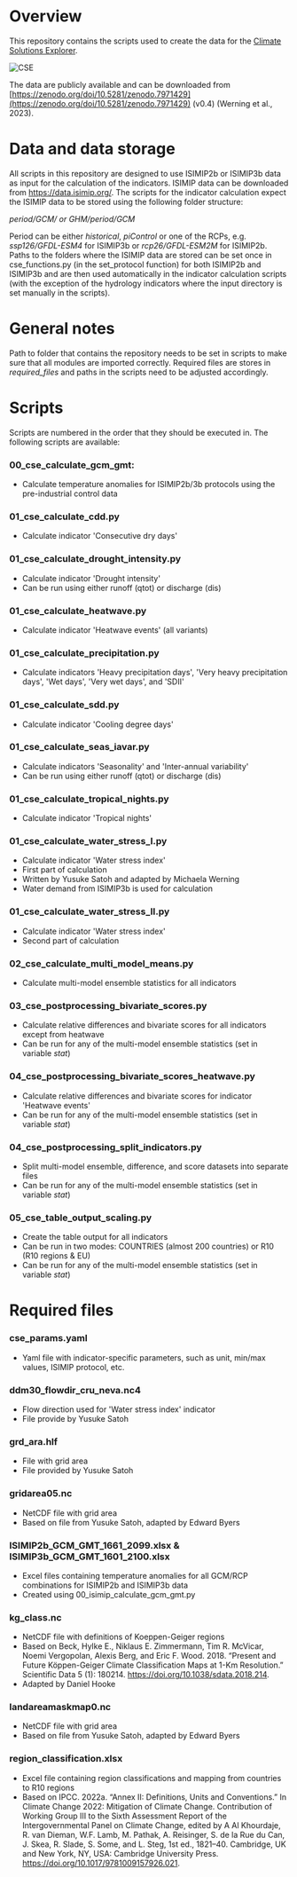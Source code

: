 # Overview

This repository contains the scripts used to create the data for the [Climate Solutions Explorer](www.climate-solutions-explorer.eu). 

![CSE](https://github.com/iiasa/cse_impact_data/assets/91878469/1e6ea586-3be3-45d5-9928-78024d4b86f5)

The data are publicly available and can be downloaded from [https://zenodo.org/doi/10.5281/zenodo.7971429](https://zenodo.org/doi/10.5281/zenodo.7971429) (v0.4) (Werning et al., 2023). 

# Data and data storage

All scripts in this repository are designed to use ISIMIP2b or ISIMIP3b data as input for the calculation of the indicators. ISIMIP data can be downloaded from https://data.isimip.org/. The scripts for the indicator calculation expect the ISIMIP data to be stored using the following folder structure:

*period/GCM/ or GHM/period/GCM*

Period can be either *historical*, *piControl* or one of the RCPs, e.g. *ssp126/GFDL-ESM4* for ISIMIP3b or *rcp26/GFDL-ESM2M* for ISIMIP2b. Paths to the folders where the ISIMIP data are stored can be set once in cse_functions.py (in the set_protocol function) for both ISIMIP2b and ISIMIP3b and are then used automatically in the indicator calculation scripts (with the exception of the hydrology indicators where the input directory is set manually in the scripts). 

# General notes

Path to folder that contains the repository needs to be set in scripts to make sure that all modules are imported correctly. Required files are stores in *required_files* and paths in the scripts need to be adjusted accordingly.

# Scripts

Scripts are numbered in the order that they should be executed in. The following scripts are available:

### 00_cse_calculate_gcm_gmt: 
- Calculate temperature anomalies for ISIMIP2b/3b protocols using the pre-industrial control data

### 01_cse_calculate_cdd.py 
- Calculate indicator 'Consecutive dry days'

### 01_cse_calculate_drought_intensity.py
- Calculate indicator 'Drought intensity'
- Can be run using either runoff (qtot) or discharge (dis)

### 01_cse_calculate_heatwave.py
- Calculate indicator 'Heatwave events' (all variants)

### 01_cse_calculate_precipitation.py
- Calculate indicators 'Heavy precipitation days', 'Very heavy precipitation days', 'Wet days', 'Very wet days', and 'SDII'

### 01_cse_calculate_sdd.py 
- Calculate indicator 'Cooling degree days'

### 01_cse_calculate_seas_iavar.py 
- Calculate indicators 'Seasonality' and 'Inter-annual variability'
- Can be run using either runoff (qtot) or discharge (dis)

### 01_cse_calculate_tropical_nights.py
- Calculate indicator 'Tropical nights'

### 01_cse_calculate_water_stress_I.py 
- Calculate indicator 'Water stress index'
- First part of calculation
- Written by Yusuke Satoh and adapted by Michaela Werning
- Water demand from ISIMIP3b is used for calculation

### 01_cse_calculate_water_stress_II.py
- Calculate indicator 'Water stress index'
- Second part of calculation

### 02_cse_calculate_multi_model_means.py
- Calculate multi-model ensemble statistics for all indicators

### 03_cse_postprocessing_bivariate_scores.py 
- Calculate relative differences and bivariate scores for all indicators except from heatwave
- Can be run for any of the multi-model ensemble statistics (set in variable *stat*)

### 04_cse_postprocessing_bivariate_scores_heatwave.py
- Calculate relative differences and bivariate scores for indicator 'Heatwave events'
- Can be run for any of the multi-model ensemble statistics (set in variable *stat*)

### 04_cse_postprocessing_split_indicators.py 
- Split multi-model ensemble, difference, and score datasets into separate files 
- Can be run for any of the multi-model ensemble statistics (set in variable *stat*)

### 05_cse_table_output_scaling.py 
- Create the table output for all indicators
- Can be run in two modes: COUNTRIES (almost 200 countries) or R10 (R10 regions & EU)
- Can be run for any of the multi-model ensemble statistics (set in variable *stat*)

# Required files

### cse_params.yaml
- Yaml file with indicator-specific parameters, such as unit, min/max values, ISIMIP protocol, etc. 

### ddm30_flowdir_cru_neva.nc4
- Flow direction used for 'Water stress index' indicator
- File provide by Yusuke Satoh

### grd_ara.hlf
- File with grid area
- File provided by Yusuke Satoh

### gridarea05.nc
- NetCDF file with grid area
- Based on file from Yusuke Satoh, adapted by Edward Byers

### ISIMIP2b_GCM_GMT_1661_2099.xlsx & ISIMIP3b_GCM_GMT_1601_2100.xlsx
- Excel files containing temperature anomalies for all GCM/RCP combinations for ISIMIP2b and ISIMIP3b data
- Created using 00_isimip_calculate_gcm_gmt.py

### kg_class.nc
- NetCDF file with definitions of Koeppen-Geiger regions
- Based on Beck, Hylke E., Niklaus E. Zimmermann, Tim R. McVicar, Noemi Vergopolan, Alexis Berg, and Eric F. Wood. 2018. “Present and Future Köppen-Geiger Climate Classification Maps at 1-Km Resolution.” Scientific Data 5 (1): 180214. https://doi.org/10.1038/sdata.2018.214. 
- Adapted by Daniel Hooke

### landareamaskmap0.nc
- NetCDF file with grid area
- Based on file from Yusuke Satoh, adapted by Edward Byers

### region_classification.xlsx
- Excel file containing region classifications and mapping from countries to R10 regions
- Based on IPCC. 2022a. “Annex II: Definitions, Units and Conventions.” In Climate Change 2022: Mitigation of Climate Change. Contribution of Working Group III to the Sixth Assessment Report of the Intergovernmental Panel on Climate Change, edited by A Al Khourdaje, R. van Dieman, W.F. Lamb, M. Pathak, A. Reisinger, S. de la Rue du Can, J. Skea, R. Slade, S. Some, and L. Steg, 1st ed., 1821–40. Cambridge, UK and New York, NY, USA: Cambridge University Press. https://doi.org/10.1017/9781009157926.021.


